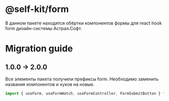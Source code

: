 # @self-kit/form

В данном пакете находятся обёртки компонентов формы для react hook form дизайн-системы Астрал.Софт.

# Migration guide

## 1.0.0 -> 2.0.0

Все элементы пакета получили префиксы form.
Необходимо заменить названия компонентов и хуков на новые.

```ts
import { useForm, useFormWatch, useFormController, FormSubmitButton } from '@self-kit/ui';
```

